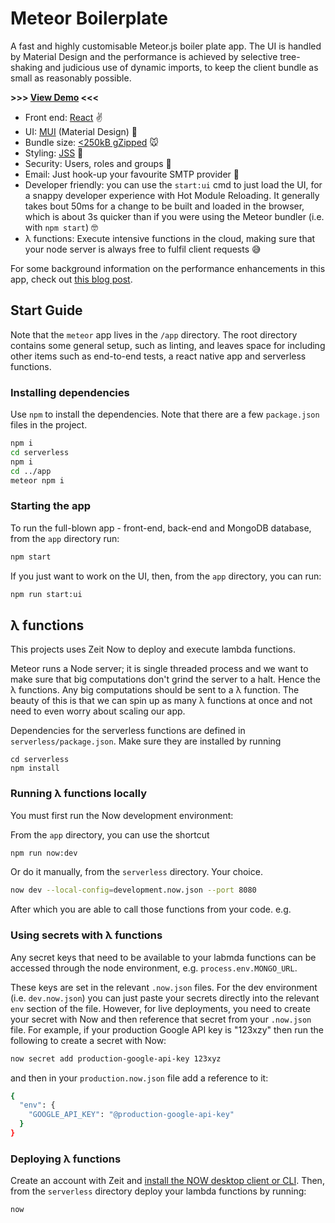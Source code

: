 # Meteor Boilerplate

A fast and highly customisable Meteor.js boiler plate app.
The UI is handled by Material Design and the performance is achieved 
by selective tree-shaking and judicious use of dynamic imports, to
keep the client bundle as small as reasonably possible.

**>>> [View Demo](https://meteor.ninjapixel.io) <<<**


* Front end: [React](https://reactjs.org/) ✌️
* UI: [MUI](https://material-ui.com/) (Material Design) 🎨
* Bundle size: [<250kB gZipped](https://www.ninjapixel.io/meteor-bundle-size.html) 🐭
* Styling: [JSS](http://cssinjs.org/) 💅
* Security: Users, roles and groups 🔐
* Email: Just hook-up your favourite SMTP provider 📧
* Developer friendly: you can use the `start:ui` cmd to just load the UI, for a snappy developer experience with Hot Module Reloading. It generally takes bout 50ms for a change to be built and loaded in the browser, which is about 3s quicker than if you were using
  the Meteor bundler (i.e. with `npm start`) 🤓
* λ functions: Execute intensive functions in the cloud, making sure that your node server is always free to fulfil client requests 😅


For some background information on the performance enhancements in this app, check out [this blog post](https://www.ninjapixel.io/meteor-bundle-size.html).

## Start Guide

Note that the `meteor` app lives in the `/app` directory. The root directory contains
some general setup, such as linting, and leaves space for including other items such as end-to-end
tests, a react native app and serverless functions.

### Installing dependencies

Use `npm` to install the dependencies. Note that there are a few `package.json` files in the project.

```bash
npm i
cd serverless
npm i
cd ../app
meteor npm i
```

### Starting the app

To run the full-blown app - front-end, back-end and MongoDB database, from the `app` directory run:

```bash
npm start
```

If you just want to work on the UI, then, from the `app` directory, you can run:
```bash
npm run start:ui
```

## λ functions

This projects uses Zeit Now to deploy and execute lambda functions.

Meteor runs a Node server; it is single threaded process and we want to make sure that
big computations don't grind the server to a halt. Hence the λ functions. Any big computations
should be sent to a λ function. The beauty of this is that we can spin up as many λ functions at
once and not need to even worry about scaling our app.

Dependencies for the serverless functions are defined in `serverless/package.json`. Make sure they are installed by running

    cd serverless
    npm install

### Running λ functions locally

You must first run the Now development environment:

From the `app` directory, you can use the shortcut
```bash
npm run now:dev
```

Or do it manually, from the `serverless` directory. Your choice.
```bash
now dev --local-config=development.now.json --port 8080
```

After which you are able to call those functions from your code. e.g.


### Using secrets with λ functions
Any secret keys that need to be available to your labmda functions can be
accessed through the node environment, e.g. `process.env.MONGO_URL`.

These keys are set in the relevant `.now.json` files.
For the dev environment (i.e. `dev.now.json`) you can just paste your secrets directly into the relevant `env` section of the file.
However, for live deployments, you need to create your secret with Now and then reference that secret from your `.now.json` file.
For example, if your production Google API key is "123xzy" then run the following to create a secret with Now:

```bash
now secret add production-google-api-key 123xyz
```

and then in your `production.now.json` file add a reference to it:

```bash
{
  "env": {
    "GOOGLE_API_KEY": "@production-google-api-key"
  }
}
```


### Deploying λ functions

Create an account with Zeit and [install the NOW desktop client or CLI](https://zeit.co/download). Then, from the `serverless` directory deploy
your lambda functions by running:

    now
